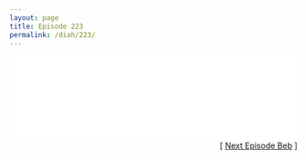 ```yaml
---
layout: page
title: Episode 223
permalink: /diah/223/
---
```


<iframe allowfullscreen="true" frameborder="0" style="width:100%;" marginheight="0" marginwidth="0" mozallowfullscreen="true" scrolling="NO" src="//gdriveplayer.us/embed2.php?link=SwNgcBotxzOI0rYjcs9%252FiQNIqkpXS8eXUjd8j1%252F3ufwsO3lgVpagpmYhftVmsvyr4CGeQx%252BcahwL8%252FHtMr98Lq27Dj5groxPtcEl7GU0759sXQh2wmKB81Ef%252BFr%252BIJIfDMpWGLOM53NE4MS5se7Jr0RyXWkPDEbzeTDWtsaUmAvRSvyTr5gKadhgGDOZA912%252BK2dHYtm1XQHExamFPOQU4&amp;no_adult=yes" webkitallowfullscreen="true"></iframe>

<div align="right">[ <a href="/diah/224/">Next Episode Beb</a> ]</div>

